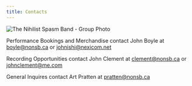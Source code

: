 ```yaml
---
title: Contacts
---
```


![The Nihilist Spasm Band - Group Photo](/images/Photos/NSBgroupPhotoContacts.JPG#center)

Performance Bookings and Merchandise contact John Boyle at  [boyle@nonsb.ca](mailto:boyle@noNSB.ca) or [johnishi@nexicom.net](mailto:johnishi@nexicom.net)

Recording Opportunities contact John Clement at [clement@nonsb.ca](mailto:clement@noNSB.ca) or [johnclement@me.com](mailto:johnclement@me.com)

General Inquires  contact Art Pratten at [pratten@nonsb.ca](mailto:pratten@noNSB.ca)